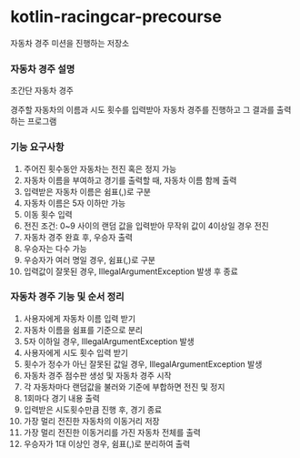 # kotlin-racingcar-precourse

자동차 경주 미션을 진행하는 저장소

### 자동차 경주 설명
초간단 자동차 경주

경주할 자동차의 이름과 시도 횟수를 입력받아 자동차 경주를 진행하고 그 결과를 출력하는 프로그램

### 기능 요구사항
1. 주어진 횟수동안 자동차는 전진 혹은 정지 가능
2. 자동차 이름을 부여하고 경기를 출력할 때, 자동차 이름 함께 출력
3. 입력받은 자동차 이름은 쉼표(,)로 구분
4. 자동차 이름은 5자 이하만 가능
5. 이동 횟수 입력
6. 전진 조건: 0~9 사이의 랜덤 값을 입력받아 무작위 값이 4이상일 경우 전진
7. 자동차 경주 완효 후, 우승자 출력
8. 우승자는 다수 가능
9. 우승자가 여러 명일 경우, 쉼표(,)로 구분
10. 입력값이 잘못된 경우, IllegalArgumentException 발생 후 종료

### 자동차 경주 기능 및 순서 정리
1. 사용자에게 자동차 이름 입력 받기
2. 자동차 이름을 쉼표를 기준으로 분리
3. 5자 이하일 경우, IllegalArgumentException 발생
4. 사용자에게 시도 횟수 입력 받기
5. 횟수가 정수가 아닌 잘못된 값일 경우, IllegalArgumentException 발생
6. 자동차 경주 점수판 생성 및 자동차 경주 시작
7. 각 자동차마다 랜덤값을 불러와 기준에 부합하면 전진 및 정지
8. 1회마다 경기 내용 출력
9. 입력받은 시도횟수만큼 진행 후, 경기 종료
10. 가장 멀리 전진한 자동차의 이동거리 저장
11. 가장 멀리 전진한 이동거리를 가진 자동차 전체를 출력
12. 우승자가 1대 이상인 경우, 쉼표(,)로 분리하여 출력